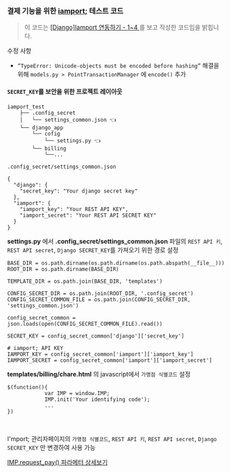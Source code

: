 ### 결제 기능을 위한 [iamport;](http://www.iamport.kr/) 테스트 코드

> 이 코드는 [[Django]Iamport 연동하기 - 1~4
](http://genius-project.postach.io/post/django-iamport-yeondonghagi-1) 를 보고 작성한 코드임을 밝힙니다.


수정 사항 
	
- `“TypeError: Unicode-objects must be encoded before hashing”` 해결을 위해 `models.py > PointTransactionManager` 에 `encode()` 추가

#### `SECRET_KEY`를 보안을 위한 프로젝트 레이아웃

```
iamport_test
    ├── .config_secret
    │   └── settings_common.json 👈
    └── django_app
        └── cofig
            └── settings.py 👈
        └── billing
            └──...
```
```
.config_secret/settings_common.json

{
  "django": {
    "secret_key": "Your django secret key"
  },
  "iamport": {
    "iamport_key": "Your REST API KEY",
    "iamport_secret": "Your REST API SECRET KEY"
  }
}
```

**settings.py** 에서 **.config_secret/settings\_common.json** 파일의 `REST API 키`, `REST API secret`, `Django SECRET_KEY`를 가져오기 위한 경로 설정

```
BASE_DIR = os.path.dirname(os.path.dirname(os.path.abspath(__file__)))
ROOT_DIR = os.path.dirname(BASE_DIR)

TEMPLATE_DIR = os.path.join(BASE_DIR, 'templates')

CONFIG_SECRET_DIR = os.path.join(ROOT_DIR, '.config_secret')
CONFIG_SECRET_COMMON_FILE = os.path.join(CONFIG_SECRET_DIR, 'settings_common.json')

config_secret_common = json.loads(open(CONFIG_SECRET_COMMON_FILE).read())

SECRET_KEY = config_secret_common['django']['secret_key']

# iamport; API KEY
IAMPORT_KEY = config_secret_common['iamport']['iamport_key']
IAMPORT_SECRET = config_secret_common['iamport']['iamport_secret']
```

**templates/billing/chare.html** 의 javascript에서 `가맹점 식별코드` 설정

```
$(function(){
            var IMP = window.IMP;
            IMP.init('Your identifying code');
            ...
})
```

<br>

I'mport; 관리자페이지의 `가맹점 식별코드`, `REST API 키`, `REST API secret`, `Django SECRET_KEY` 만 변경하여 사용 가능

[IMP.request_pay() 파라메터 상세보기](https://github.com/iamport/iamport-manual/blob/master/%EC%9D%B8%EC%A6%9D%EA%B2%B0%EC%A0%9C/README.md)
